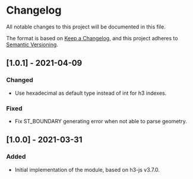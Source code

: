 # Changelog
All notable changes to this project will be documented in this file.

The format is based on [Keep a Changelog](https://keepachangelog.com/en/1.0.0/),
and this project adheres to [Semantic Versioning](https://semver.org/spec/v2.0.0.html).

## [1.0.1] - 2021-04-09

### Changed
* Use hexadecimal as default type instead of int for h3 indexes.

### Fixed
* Fix ST_BOUNDARY generating error when not able to parse geometry.

## [1.0.0] - 2021-03-31

### Added
* Initial implementation of the module, based on h3-js v3.7.0.